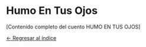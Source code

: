 # Humo En Tus Ojos

[Contenido completo del cuento HUMO EN TUS OJOS]

[← Regresar al índice](index.md)
